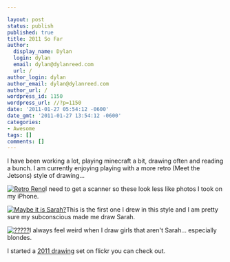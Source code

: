 ```yaml
---

layout: post
status: publish
published: true
title: 2011 So Far
author:
  display_name: Dylan
  login: dylan
  email: dylan@dylanreed.com
  url: /
author_login: dylan
author_email: dylan@dylanreed.com
author_url: /
wordpress_id: 1150
wordpress_url: //?p=1150
date: '2011-01-27 05:54:12 -0600'
date_gmt: '2011-01-27 13:54:12 -0600'
categories:
- Awesome
tags: []
comments: []
---
```


I have been working a lot, playing minecraft a bit, drawing often and reading a bunch. I am currently enjoying playing with a more retro (Meet the Jetsons) style of drawing...

[![][1]][2]I need to get a scanner so these look less like photos I took on my iPhone.

   [1]: http://farm5.static.flickr.com/4094/5414139402_8824644cf8.jpg (Retro Reno)
   [2]: http://farm6.static.flickr.com/5018/5391457556_dea89f08ba.jpg

[![][3]][4]This is the first one I drew in this style and I am pretty sure my subconscious made me draw Sarah.

   [3]: http://farm5.static.flickr.com/4112/5414139124_4cdd23cb71.jpg (Maybe it is Sarah?)
   [4]: http://farm6.static.flickr.com/5297/5391457372_e7133b174e.jpg

[![][5]][6]I always feel weird when I draw girls that aren't Sarah... especially blondes.

   [5]: http://farm6.static.flickr.com/5178/5413455203_2b36b05dbb.jpg (?????)
   [6]: http://farm6.static.flickr.com/5051/5391455492_03fc75b6ef.jpg

  
I started a [2011 drawing][7] set on flickr you can check out.

   [7]: http://www.flickr.com/photos/dylansarah/sets/72157625913268130/

